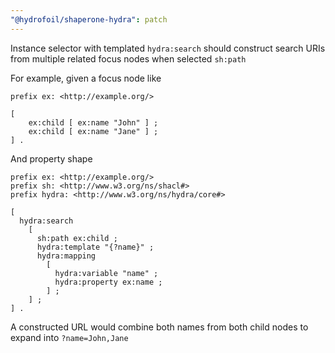 ```yaml
---
"@hydrofoil/shaperone-hydra": patch
---
```


Instance selector with templated `hydra:search` should construct search URIs from multiple related focus nodes when selected `sh:path`

For example, given a focus node like

```turtle
prefix ex: <http://example.org/>

[
    ex:child [ ex:name "John" ] ;
    ex:child [ ex:name "Jane" ] ;
] .
```

And property shape

```turtle
prefix ex: <http://example.org/>
prefix sh: <http://www.w3.org/ns/shacl#>
prefix hydra: <http://www.w3.org/ns/hydra/core#>

[
  hydra:search
    [
      sh:path ex:child ;
      hydra:template "{?name}" ;
      hydra:mapping
        [
          hydra:variable "name" ;
          hydra:property ex:name ;
        ] ;
    ] ;
] .
```

A constructed URL would combine both names from both child nodes to expand into `?name=John,Jane`
